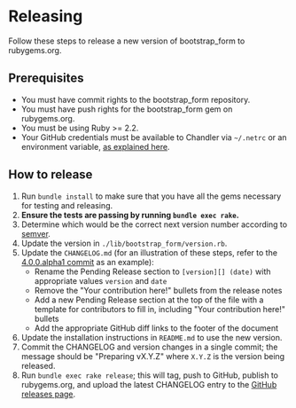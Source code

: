 # Releasing

Follow these steps to release a new version of bootstrap_form to rubygems.org.

## Prerequisites

* You must have commit rights to the bootstrap_form repository.
* You must have push rights for the bootstrap_form gem on rubygems.org.
* You must be using Ruby >= 2.2.
* Your GitHub credentials must be available to Chandler via `~/.netrc` or an environment variable, [as explained here](https://github.com/mattbrictson/chandler#2-configure-credentials).

## How to release

1. Run `bundle install` to make sure that you have all the gems necessary for testing and releasing.
2.  **Ensure the tests are passing by running `bundle exec rake`.**
3. Determine which would be the correct next version number according to [semver](http://semver.org/).
4. Update the version in `./lib/bootstrap_form/version.rb`.
5. Update the `CHANGELOG.md` (for an illustration of these steps, refer to the [4.0.0.alpha1 commit](https://github.com/bootstrap-ruby/bootstrap_form/commit/8aac3667931a16537ab68038ec4cebce186bd596#diff-4ac32a78649ca5bdd8e0ba38b7006a1e) as an example):
    * Rename the Pending Release section to `[version][] (date)` with appropriate values `version` and `date`
    * Remove the "Your contribution here!" bullets from the release notes
    * Add a new Pending Release section at the top of the file with a template for contributors to fill in, including "Your contribution here!" bullets
    * Add the appropriate GitHub diff links to the footer of the document
6. Update the installation instructions in `README.md` to use the new version.
7. Commit the CHANGELOG and version changes in a single commit; the message should be "Preparing vX.Y.Z" where `X.Y.Z` is the version being released.
8. Run `bundle exec rake release`; this will tag, push to GitHub, publish to rubygems.org, and upload the latest CHANGELOG entry to the [GitHub releases page](https://github.com/bootstrap-ruby/bootstrap_form/releases).

